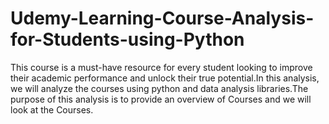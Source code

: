 # Udemy-Learning-Course-Analysis-for-Students-using-Python
This course is a must-have resource for every student looking to improve their academic performance and unlock their true potential.In this analysis, we will analyze the courses using python and data analysis libraries.The purpose of this analysis is to provide an overview of Courses and we will look at the Courses.
